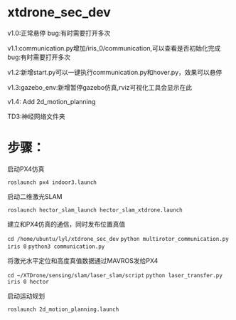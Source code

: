 # xtdrone_sec_dev

v1.0:正常悬停
     bug:有时需要打开多次

v1.1:communication.py增加/iris_0/communication,可以查看是否初始化完成
     bug:有时需要打开多次

v1.2:新增start.py可以一键执行communication.py和hover.py，效果可以悬停

v1.3:gazebo_env:新增暂停gazebo仿真,rviz可视化工具会显示在此

v1.4: Add 2d_motion_planning

TD3:神经网络文件夹
# 步骤：
启动PX4仿真

`roslaunch px4 indoor3.launch`

启动二维激光SLAM

`roslaunch hector_slam_launch hector_slam_xtdrone.launch`

建立和PX4仿真的通信，同时发布位置真值

`cd /home/ubuntu/lyl/xtdrone_sec_dev`
`python multirotor_communication.py iris 0`
`python3 communication.py`

将激光水平定位和高度真值数据通过MAVROS发给PX4

`cd ~/XTDrone/sensing/slam/laser_slam/script`
`python laser_transfer.py iris 0 hector`

启动运动规划

`roslaunch 2d_motion_planning.launch`